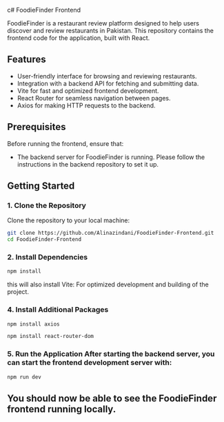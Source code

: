 c# FoodieFinder Frontend

FoodieFinder is a restaurant review platform designed to help users discover and review restaurants in Pakistan. This repository contains the frontend code for the application, built with React.

## Features
- User-friendly interface for browsing and reviewing restaurants.
- Integration with a backend API for fetching and submitting data.
- Vite for fast and optimized frontend development.
- React Router for seamless navigation between pages.
- Axios for making HTTP requests to the backend.

## Prerequisites
Before running the frontend, ensure that:
- The backend server for FoodieFinder is running. Please follow the instructions in the backend repository to set it up.

## Getting Started

### 1. Clone the Repository
Clone the repository to your local machine:

```bash
git clone https://github.com/Alinazindani/FoodieFinder-Frontend.git
cd FoodieFinder-Frontend
```

### 2. Install Dependencies
```bash
npm install
```
this will also install Vite: For optimized development and building of the project.

### 4. Install Additional Packages
```bash
npm install axios
```
```bash
npm install react-router-dom
```

### 5. Run the Application After starting the backend server, you can start the frontend development server with:
```bash
npm run dev
```

## You should now be able to see the FoodieFinder frontend running locally.
